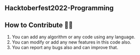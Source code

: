 ## Hacktoberfest2022-Programming

## How to Contribute 👨‍💻

1) You can add any algorithm or any code using any language.
2) You can modify or add any new features in this code also.
3) You can report any bugs also and can improve that.
